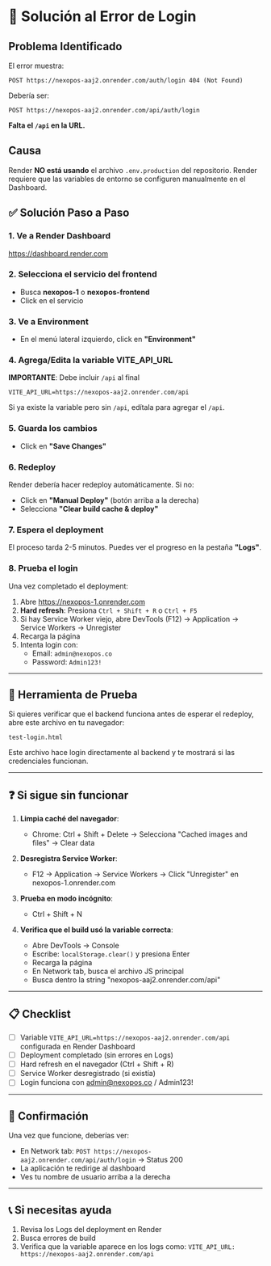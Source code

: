 # 🔧 Solución al Error de Login

## Problema Identificado

El error muestra:
```
POST https://nexopos-aaj2.onrender.com/auth/login 404 (Not Found)
```

Debería ser:
```
POST https://nexopos-aaj2.onrender.com/api/auth/login
```

**Falta el `/api` en la URL.**

## Causa

Render **NO está usando** el archivo `.env.production` del repositorio. Render requiere que las variables de entorno se configuren manualmente en el Dashboard.

## ✅ Solución Paso a Paso

### 1. Ve a Render Dashboard

https://dashboard.render.com

### 2. Selecciona el servicio del frontend

- Busca **nexopos-1** o **nexopos-frontend**
- Click en el servicio

### 3. Ve a Environment

- En el menú lateral izquierdo, click en **"Environment"**

### 4. Agrega/Edita la variable VITE_API_URL

**IMPORTANTE**: Debe incluir `/api` al final

```
VITE_API_URL=https://nexopos-aaj2.onrender.com/api
```

Si ya existe la variable pero sin `/api`, edítala para agregar el `/api`.

### 5. Guarda los cambios

- Click en **"Save Changes"**

### 6. Redeploy

Render debería hacer redeploy automáticamente. Si no:
- Click en **"Manual Deploy"** (botón arriba a la derecha)
- Selecciona **"Clear build cache & deploy"**

### 7. Espera el deployment

El proceso tarda 2-5 minutos. Puedes ver el progreso en la pestaña **"Logs"**.

### 8. Prueba el login

Una vez completado el deployment:

1. Abre https://nexopos-1.onrender.com
2. **Hard refresh**: Presiona `Ctrl + Shift + R` o `Ctrl + F5`
3. Si hay Service Worker viejo, abre DevTools (F12) → Application → Service Workers → Unregister
4. Recarga la página
5. Intenta login con:
   - Email: `admin@nexopos.co`
   - Password: `Admin123!`

---

## 🧪 Herramienta de Prueba

Si quieres verificar que el backend funciona antes de esperar el redeploy, abre este archivo en tu navegador:

```
test-login.html
```

Este archivo hace login directamente al backend y te mostrará si las credenciales funcionan.

---

## ❓ Si sigue sin funcionar

1. **Limpia caché del navegador**:
   - Chrome: Ctrl + Shift + Delete → Selecciona "Cached images and files" → Clear data

2. **Desregistra Service Worker**:
   - F12 → Application → Service Workers → Click "Unregister" en nexopos-1.onrender.com

3. **Prueba en modo incógnito**:
   - Ctrl + Shift + N

4. **Verifica que el build usó la variable correcta**:
   - Abre DevTools → Console
   - Escribe: `localStorage.clear()` y presiona Enter
   - Recarga la página
   - En Network tab, busca el archivo JS principal
   - Busca dentro la string "nexopos-aaj2.onrender.com/api"

---

## 📋 Checklist

- [ ] Variable `VITE_API_URL=https://nexopos-aaj2.onrender.com/api` configurada en Render Dashboard
- [ ] Deployment completado (sin errores en Logs)
- [ ] Hard refresh en el navegador (Ctrl + Shift + R)
- [ ] Service Worker desregistrado (si existía)
- [ ] Login funciona con admin@nexopos.co / Admin123!

---

## 🎯 Confirmación

Una vez que funcione, deberías ver:
- En Network tab: `POST https://nexopos-aaj2.onrender.com/api/auth/login` → Status 200
- La aplicación te redirige al dashboard
- Ves tu nombre de usuario arriba a la derecha

---

## 📞 Si necesitas ayuda

1. Revisa los Logs del deployment en Render
2. Busca errores de build
3. Verifica que la variable aparece en los logs como: `VITE_API_URL: https://nexopos-aaj2.onrender.com/api`
